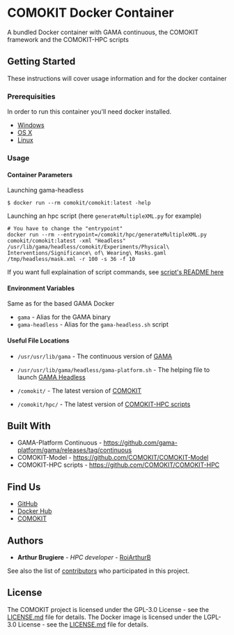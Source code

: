 # COMOKIT Docker Container

A bundled Docker container with GAMA continuous, the COMOKIT framework and the COMOKIT-HPC scripts 

## Getting Started

These instructions will cover usage information and for the docker container 

### Prerequisities


In order to run this container you'll need docker installed.

* [Windows](https://docs.docker.com/windows/started)
* [OS X](https://docs.docker.com/mac/started/)
* [Linux](https://docs.docker.com/linux/started/)

### Usage

#### Container Parameters

Launching gama-headless

```shell
$ docker run --rm comokit/comokit:latest -help
```

Launching an hpc script (here `generateMultipleXML.py` for example)

```shell
# You have to change the "entrypoint"
docker run --rm --entrypoint=/comokit/hpc/generateMultipleXML.py comokit/comokit:latest -xml "Headless" /usr/lib/gama/headless/comokit/Experiments/Physical\ Interventions/Significance\ of\ Wearing\ Masks.gaml /tmp/headless/mask.xml -r 100 -s 36 -f 10
```

If you want full explaination of script commands, see [script's README here](https://github.com/COMOKIT/COMOKIT-HPC/tree/master/scripts)

#### Environment Variables

Same as for the based GAMA Docker

* `gama` - Alias for the GAMA binary
* `gama-headless` - Alias for the `gama-headless.sh` script

<!--
#### Volumes

* `/your/file/location` - File location
-->

#### Useful File Locations

* `/usr/usr/lib/gama` - The continuous version of [GAMA](http://gama-platform.org)

* `/usr/usr/lib/gama/headless/gama-platform.sh` - The helping file to launch [GAMA Headless](http://gama-platform.org/wiki/Headless)

* `/comokit/` - The latest version of [COMOKIT](https://github.com/COMOKIT/COMOKIT-Model/tree/master/COMOKIT)

* `/comokit/hpc/` - The latest version of [COMOKIT-HPC scripts](https://github.com/COMOKIT/COMOKIT-HPC/tree/master/scripts)

## Built With

* GAMA-Platform Continuous - https://github.com/gama-platform/gama/releases/tag/continuous
* COMOKIT-Model - https://github.com/COMOKIT/COMOKIT-Model
* COMOKIT-HPC scripts - https://github.com/COMOKIT/COMOKIT-HPC

## Find Us

* [GitHub](https://github.com/COMOKIT)
* [Docker Hub](https://hub.docker.com/r/comokit/comokit)
* [COMOKIT](http://comokit.org)

<!--
## Contributing

Please read [CONTRIBUTING.md](CONTRIBUTING.md) for details on our code of conduct, and the process for submitting pull requests to us.
-->

## Authors

* **Arthur Brugiere** - *HPC developer* - [RoiArthurB](https://github.com/RoiArthurB)

See also the list of [contributors](https://github.com/orgs/COMOKIT/people) who participated in this project.

## License

The COMOKIT project is licensed under the GPL-3.0 License - see the [LICENSE.md](https://github.com/COMOKIT/COMOKIT-Model/blob/master/LICENSE) file for details.
The Docker image is licensed under the LGPL-3.0 License - see the [LICENSE.md](https://github.com/COMOKIT/COMOKIT-HPC/blob/master/LICENSE) file for details.
